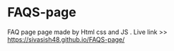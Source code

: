 # FAQS-page
FAQ page page made by Html css and JS .
Live link >> https://sivasish48.github.io/FAQS-page/
